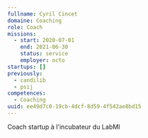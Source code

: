 ```yaml
---
fullname: Cyril Cincet
domaine: Coaching
role: Coach
missions:
  - start: 2020-07-01
    end: 2021-06-30
    status: service
    employer: octo
startups: []
previously:
  - candilib
  - psij
competences:
  - Coaching
uuid: ee49d7c0-19cb-4dcf-8d59-4f542ae8bd15
---
```

Coach startup à l'incubateur du LabMI